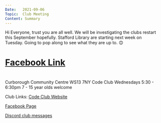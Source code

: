 ```yaml
---
Date:   2021-09-06
Topic:  Club Meeting
Content: Summary
---
```

Hi Everyone, trust you are all well. We will be investigating the clubs restart this September hopefully. Stafford Library are starting next week on Tuesday. Going to pop along to see what they are up to. 😊

# [Facebook Link](https://www.facebook.com/1481985248595237/posts/4067988389994897/)

#
Curborough Community Centre
WS13 7NY
Code Club
Wednesdays 5:30 - 6:30pm
7 - 15 year olds welcome

Club Links:
[Code Club Website](https://lichfield-code-club.github.io/)

[Facebook Page](https://www.facebook.com/LichfieldCoders)

[Discord club messages](https://discord.gg/szz6xGK)
